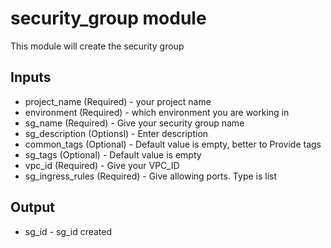 # security_group module

This module will create the security group

## Inputs
* project_name (Required) - your project name
* environment (Required) - which environment you are working in
* sg_name (Required) - Give your security group name
* sg_description (Optionsl) - Enter description
* common_tags (Optional) - Default value is empty, better to Provide tags
* sg_tags (Optional) - Default value is empty
* vpc_id (Required) - Give your VPC_ID
* sg_ingress_rules (Required) - Give allowing ports. Type is list

## Output
* sg_id - sg_id created